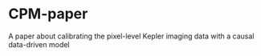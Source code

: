 # CPM-paper
 A paper about calibrating the pixel-level Kepler imaging data with a causal data-driven model
